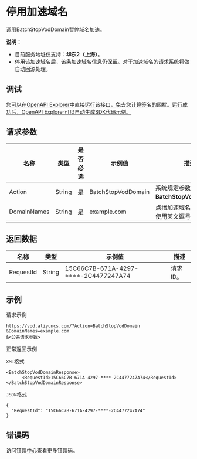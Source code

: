 # 停用加速域名

调用BatchStopVodDomain暂停域名加速。

**说明：**

-   目前服务地址仅支持：**华东2（上海）**。
-   停用该加速域名后，该条加速域名信息仍保留。对于加速域名的请求系统将做自动回源处理。

## 调试

[您可以在OpenAPI Explorer中直接运行该接口，免去您计算签名的困扰。运行成功后，OpenAPI Explorer可以自动生成SDK代码示例。](https://api.aliyun.com/#product=vod&api=BatchStopVodDomain&type=RPC&version=2017-03-21)

## 请求参数

|名称|类型|是否必选|示例值|描述|
|--|--|----|---|--|
|Action|String|是|BatchStopVodDomain|系统规定参数。取值：**BatchStopVodDomain**。 |
|DomainNames|String|是|example.com|点播加速域名。多个域名使用英文逗号（,）分隔。 |

## 返回数据

|名称|类型|示例值|描述|
|--|--|---|--|
|RequestId|String|15C66C7B-671A-4297-\*\*\*\*-2C4477247A74|请求ID。 |

## 示例

请求示例

```
https://vod.aliyuncs.com/?Action=BatchStopVodDomain
&DomainNames=example.com
&<公共请求参数>
```

正常返回示例

`XML`格式

```
<BatchStopVodDomainResponse>
      <RequestId>15C66C7B-671A-4297-****-2C4477247A74</RequestId>
</BatchStopVodDomainResponse>
```

`JSON`格式

```
{
  "RequestId": "15C66C7B-671A-4297-****-2C4477247A74"
}
```

## 错误码

访问[错误中心](https://error-center.alibabacloud.com/status/product/vod)查看更多错误码。

